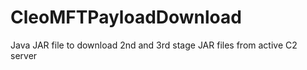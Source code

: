 # CleoMFTPayloadDownload
Java JAR file to download 2nd and 3rd stage JAR files from active C2 server
